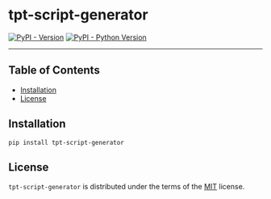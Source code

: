 # tpt-script-generator

[![PyPI - Version](https://img.shields.io/pypi/v/tpt-script-generator.svg)](https://pypi.org/project/tpt-script-generator)
[![PyPI - Python Version](https://img.shields.io/pypi/pyversions/tpt-script-generator.svg)](https://pypi.org/project/tpt-script-generator)

-----

## Table of Contents

- [Installation](#installation)
- [License](#license)

## Installation

```console
pip install tpt-script-generator
```

## License

`tpt-script-generator` is distributed under the terms of the [MIT](https://spdx.org/licenses/MIT.html) license.
